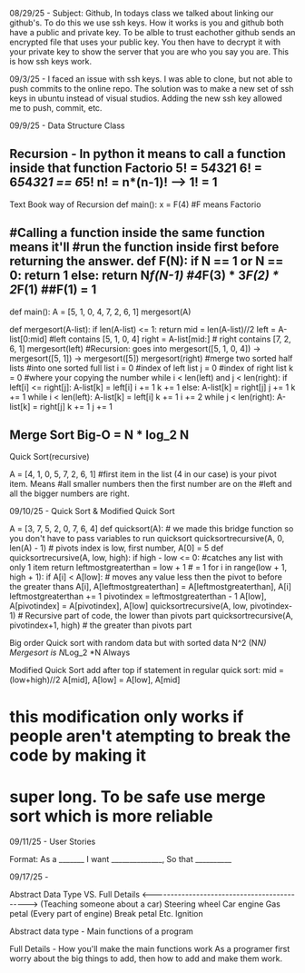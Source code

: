 08/29/25 - Subject: Github, In todays class we talked about linking our github's. To do this we use ssh keys. How it works is you and
github both have a public and private key. To be alble to trust eachother github sends an encrypted file that uses your public key. You then have to decrypt it with your private key to show the server that you are who you say you are. This is how ssh keys work.

09/3/25 - I faced an issue with ssh keys. I was able to clone, but not able to push commits to the online repo. The solution was to  make a new set of ssh keys in ubuntu instead of visual studios. Adding the new ssh key allowed me to push, commit, etc. 

09/9/25 - 
Data Structure Class

Recursion - In python it means to call a function inside that function
Factorio 5! = 5*4*3*2*1
6! = 6*5*4*3*2*1  == 6*5!
n! = n*(n-1)!  --> 1! = 1
--------------------------
Text Book way of Recursion
def main():
x = F(4)   #F means Factorio

#Calling a function inside the same function means it'll
#run the function inside first before returning the answer.
def F(N):
    if N == 1 or N == 0:
        return 1
    else:
        return N*f(N-1) #4*F(3) * 3*F(2) * 2*F(1) ##F(1) = 1
-------------------------------------------------------------

def main():
A = [5, 1, 0, 4, 7, 2, 6, 1]
mergesort(A)

def mergesort(A-list):
    if len(A-list) <= 1:
        return
    mid = len(A-list)//2
    left = A-list[0:mid] #left contains [5, 1, 0, 4]
    right = A-list[mid:] # right contains [7, 2, 6, 1]
    mergesort(left) #Recursion: goes into mergesort([5, 1, 0, 4]) -> mergesort([5, 1]) -> mergesort([5])
    mergesort(right)
#merge two sorted half lists
#into one sorted full list
    i = 0 #index of left list
    j = 0 #index of right list
    k = 0 #where your copying the number
    while i < len(left) and j < len(right):
        if left[i] <= right[j]:
            A-list[k] = left[i]
            i += 1
            k += 1
        else:
            A-list[k] = right[j]
            j += 1
            k += 1
    while i < len(left):
        A-list[k] = left[i]
        k += 1
        i += 2
    while j < len(right):
        A-list[k] = right[j]
        k += 1
        j += 1

Merge Sort Big-O = N * log_2 N
-----------------------------------------

Quick Sort(recursive)

A = [4, 1, 0, 5, 7, 2, 6, 1]
#first item in the list (4 in our case) is your pivot item. Means 
#all smaller numbers then the first number are on the
#left and all the bigger numbers are right.




09/10/25 - Quick Sort & Modified Quick Sort

A = [3, 7, 5, 2, 0, 7, 6, 4]
def quicksort(A): # we made this bridge function so you don't have to pass variables to run quicksort
    quicksortrecursive(A, 0, len(A) - 1) # pivots index is low, first number, A[0] = 5
def quicksortrecursive(A, low, high):
    if high - low <= 0: #catches any list with only 1 item
        return
    leftmostgreaterthan = low + 1 # = 1
    for i in range(low + 1, high + 1):
        if A[i] < A[low]: # moves any value less then the pivot to before the greater thans
            A[i], A[leftmostgreaterthan] = A[leftmostgreaterthan], A[i]
            leftmostgreaterthan += 1
    pivotindex = leftmostgreaterthan - 1
    A[low], A[pivotindex] = A[pivotindex], A[low]
    quicksortrecursive(A, low, pivotindex-1) # Recursive part of code, the lower than pivots part
    quicksortrecursive(A, pivotindex+1, high) # the greater than pivots part

Big order
Quick sort with random data but with sorted data N^2 (N*N)
Mergesort is N*Log_2 *N Always


Modified Quick Sort
add after top if statement in regular quick sort:
    mid = (low+high)//2
    A[mid], A[low] = A[low], A[mid]
# this modification only works if people aren't atempting to break the code by making it
# super long. To be safe use merge sort which is more reliable


09/11/25 - User Stories

Format: As a _______ I want ______________, So that __________

09/17/25 - 

Abstract Data Type      VS.      Full Details
<-------------------------------------------->
(Teaching someone about a car)
Steering wheel                      Car engine
Gas petal               (Every part of engine)
Break petal                             Etc.
Ignition

Abstract data type - Main functions of a program

Full Details - How you'll make the main functions work
As a programer first worry about the big things to add, then how to add and make them work.

